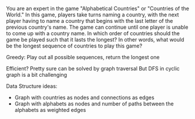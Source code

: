   
You are an expert in the game "Alphabetical Countries" or "Countries of the World." In this game, players take turns naming a country, with the next player having to name a country that begins with the last letter of the previous country's name. The game can continue until one player is unable to come up with a country name. In which order of countries should the game be played such that it lasts the longest? In other words, what would be the longest sequence of countries to play this game?

Greedy:
Play out all possible sequences, return the longest one

Efficient?
Pretty sure can be solved by graph traversal
But DFS in cyclic graph is a bit challenging

Data Structure ideas:
- Graph with countries as nodes and connections as edges
- Graph with alphabets as nodes and number of paths between the alphabets as weighted edges